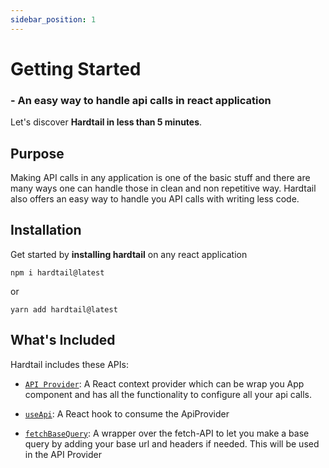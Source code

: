 ```yaml
---
sidebar_position: 1
---
```


# Getting Started

### - An easy way to handle api calls in react application

Let's discover **Hardtail in less than 5 minutes**.

## Purpose

Making API calls in any application is one of the basic stuff and there are many ways one can handle those in clean and non repetitive way. Hardtail also offers an easy way to handle you API calls with writing less code.

## Installation

Get started by **installing hardtail** on any react application

```
npm i hardtail@latest
```

or

```
yarn add hardtail@latest
```

## What's Included

Hardtail includes these APIs:

- [`API Provider`](./using-api-provider.mdx): A React context provider which can be wrap you App component and has all the functionality to configure all your api calls.

- [`useApi`](./using-useApi.mdx): A React hook to consume the ApiProvider

- [`fetchBaseQuery`](./using-fetchBaseQuery.mdx): A wrapper over the fetch-API to let you make a base query by adding your base url and headers if needed. This will be used in the API Provider
